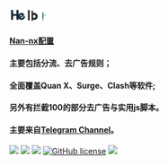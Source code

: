 ## <a href="https://t.me/Nan_nx"><img src="https://raw.githubusercontent.com/Nan-nx/Nan-nx/main/hello.gif" width="65px"/></a>

#### [Nan-nx配置](https://raw.githubusercontent.com/Nan-nx/En/master/Nan-nx.conf)



#### 主要包括分流、去广告规则；
#### 全面覆盖Quan X、Surge、Clash等软件;
#### 另外有拦截100的部分去广告与实用js脚本。


#### 主要来自[Telegram Channel](https://t.me/DivineEngine)。
<a href="https://github.com/Nan-nx/En"><img src='https://img.shields.io/badge/Quan_X-v2.0-brown'/></a> 
<a href="https://github.com/Nan-nx/Scriptable"><img src='https://img.shields.io/badge/Scriptable-v1.0-orange'/></a>
<a href="https://github.com/Nan-nx/Book"><img src='https://img.shields.io/badge/Book-v3.0-red'/></a> 
[![GitHub license](https://img.shields.io/github/license/Nan-nx/En.svg)](https://github.com/Nan-nx/En/blob/master/LICENSE) 
<a href="https://t.me/Nan_nx"><img src='https://img.shields.io/badge/By-Nan--nx-green'/></a>


